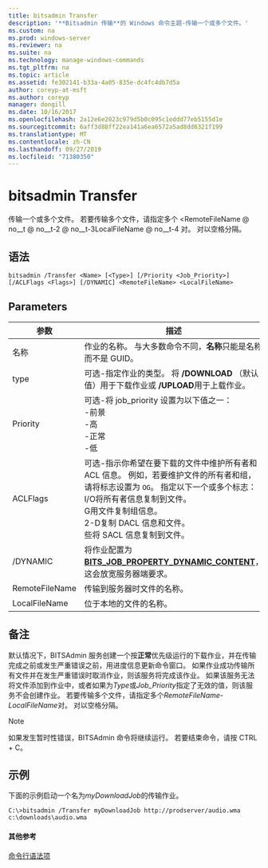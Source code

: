 ```yaml
---
title: bitsadmin Transfer
description: '**Bitsadmin 传输**的 Windows 命令主题-传输一个或多个文件。'
ms.custom: na
ms.prod: windows-server
ms.reviewer: na
ms.suite: na
ms.technology: manage-windows-commands
ms.tgt_pltfrm: na
ms.topic: article
ms.assetid: fe302141-b33a-4a05-835e-dc4fc4db7d5a
author: coreyp-at-msft
ms.author: coreyp
manager: dongill
ms.date: 10/16/2017
ms.openlocfilehash: 2a12e6e2023c979d5b0c095c1eddd77eb5155d1e
ms.sourcegitcommit: 6aff3d88ff22ea141a6ea6572a5ad8dd6321f199
ms.translationtype: MT
ms.contentlocale: zh-CN
ms.lasthandoff: 09/27/2019
ms.locfileid: "71380350"
---
```

# <a name="bitsadmin-transfer"></a>bitsadmin Transfer

传输一个或多个文件。 若要传输多个文件，请指定多个 \<RemoteFileName @ no__t @ no__t-2 @ no__t-3LocalFileName @ no__t-4 对。 对以空格分隔。

## <a name="syntax"></a>语法

```
bitsadmin /Transfer <Name> [<Type>] [/Priority <Job_Priority>] [/ACLFlags <Flags>] [/DYNAMIC] <RemoteFileName> <LocalFileName>
```

## <a name="parameters"></a>Parameters

|参数|描述|
|---------|-----------|
|名称|作业的名称。 与大多数命令不同，**名称**只能是名称而不是 GUID。|
|type|可选-指定作业的类型。 将 **/DOWNLOAD** （默认值）用于下载作业或 **/UPLOAD**用于上载作业。|
|Priority|可选-将 job_priority 设置为以下值之一：</br>-前景</br>-高</br>-正常</br>-低|
|ACLFlags|可选-指示你希望在要下载的文件中维护所有者和 ACL 信息。 例如，若要维护文件的所有者和组，请将标志设置为 `OG`。 指定以下一个或多个标志：</br>I/O将所有者信息复制到文件。</br>G用文件复制组信息。</br>2-D复制 DACL 信息和文件。</br>些将 SACL 信息复制到文件。|
|\/DYNAMIC|将作业配置为[**BITS_JOB_PROPERTY_DYNAMIC_CONTENT**](/windows/desktop/api/bits5_0/ne-bits5_0-bits_job_property_id)，这会放宽服务器端要求。|
|RemoteFileName|传输到服务器时文件的名称。|
|LocalFileName|位于本地的文件的名称。|

## <a name="remarks"></a>备注

默认情况下，BITSAdmin 服务创建一个按**正常**优先级运行的下载作业，并在传输完成之前或发生严重错误之前，用进度信息更新命令窗口。 如果作业成功传输所有文件并在发生严重错误时取消作业，则该服务将完成该作业。 如果该服务无法将文件添加到作业中，或者如果为*Type*或*Job_Priority*指定了无效的值，则该服务不会创建作业。 若要传输多个文件，请指定多个*RemoteFileName*-*LocalFileName*对。 对以空格分隔。

> [!NOTE]
> 如果发生暂时性错误，BITSAdmin 命令将继续运行。 若要结束命令，请按 CTRL + C。

## <a name="BKMK_examples"></a>示例

下面的示例启动一个名为*myDownloadJob*的传输作业。
```
C:\>bitsadmin /Transfer myDownloadJob http://prodserver/audio.wma c:\downloads\audio.wma
```

#### <a name="additional-references"></a>其他参考

[命令行语法项](command-line-syntax-key.md)